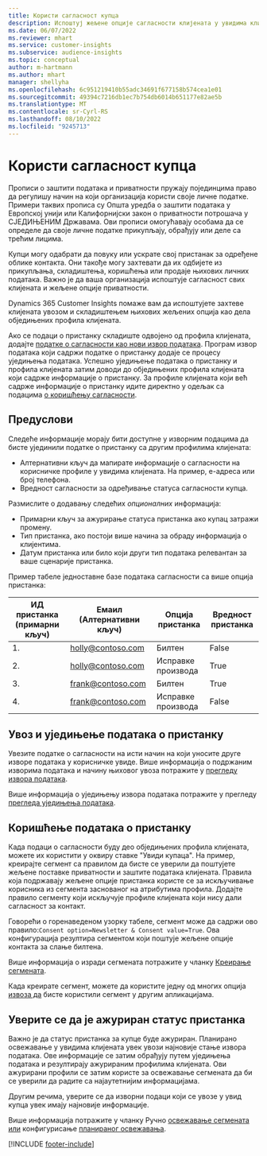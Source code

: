 ```yaml
---
title: Користи сагласност купца
description: Испоштуј жељене опције сагласности клијената у увидима клијената увозом података о пристанку.
ms.date: 06/07/2022
ms.reviewer: mhart
ms.service: customer-insights
ms.subservice: audience-insights
ms.topic: conceptual
author: m-hartmann
ms.author: mhart
manager: shellyha
ms.openlocfilehash: 6c951219410b55adc34691f677158b574cea1e01
ms.sourcegitcommit: 49394c7216db1ec7b754db6014b651177e82ae5b
ms.translationtype: MT
ms.contentlocale: sr-Cyrl-RS
ms.lasthandoff: 08/10/2022
ms.locfileid: "9245713"
---
```

# <a name="use-customer-consent"></a>Користи сагласност купца

Прописи о заштити података и приватности пружају појединцима право да регулишу начин на који организација користи своје личне податке. Примери таквих прописа су Општа уредба о заштити података у Европској унији или Калифорнијски закон о приватности потрошача у СЈЕДИЊЕНИМ Државама. Ови прописи омогућавају особама да се определе да своје личне податке прикупљају, обрађују или деле са трећим лицима.  

Купци могу одабрати да повуку или ускрате свој пристанак за одређене облике контакта. Они такође могу захтевати да их одбијете из прикупљања, складиштења, коришћења или продаје њихових личних података. Важно је да ваша организација испоштује сагласност свих клијената и жељене опције приватности.  

Dynamics 365 Customer Insights помаже вам да испоштујете захтеве клијената увозом и складиштењем њихових жељених опција као дела обједињених профила клијената.

Ако се подаци о пристанку складиште одвојено од профила клијената, додајте [податке о сагласности као нови извор података](#import-and-unify-consent-data). Програм извор података који садржи податке о пристанку додаје се процесу уједињења података. Успешно уједињење података о пристанку и профила клијената затим доводи до обједињених профила клијената који садрже информације о пристанку. За профиле клијената који већ садрже информације о пристанку идите директно у одељак са подацима [о коришћењу сагласности](#use-consent-data).

## <a name="prerequisites"></a>Предуслови

Следеће информације морају бити доступне у изворним подацима да бисте ујединили податке о пристанку са другим профилима клијената:

- Алтернативни кључ да мапирате информације о сагласности на корисничке профиле у увидима клијената. На пример, е-адреса или број телефона.
- Вредност сагласности за одређивање статуса сагласности купца.

Размислите о додавању следећих *опционалних* информација:

- Примарни кључ за ажурирање статуса пристанка ако купац затражи промену.
- Тип пристанка, ако постоји више начина за обраду информација о клијентима.
- Датум пристанка или било који други тип података релевантан за ваше сценарије пристанка.

Пример табеле једноставне базе података сагласности са више опција пристанка:

|ИД пристанка (примарни кључ)   |Емаил (Алтернативни кључ)  |Опција пристанка  |Вредност пристанка  |
|---------|---------|---------|---------|
|1.    |  holly@contoso.com       |  Билтен       |  False       |
|2.    |  holly@contoso.com       |  Исправке производа       |  True       |
|3.    |  frank@contoso.com       |  Билтен       | True        |
|4.    |  frank@contoso.com       |  Исправке производа       |  False       |

## <a name="import-and-unify-consent-data"></a>Увоз и уједињење података о пристанку

Увезите податке о сагласности на исти начин на који уносите друге изворе података у корисничке увиде. Више информација о подржаним изворима података и начину њиховог увоза потражите у [прегледу извора података](data-sources.md).

Више информација о уједињењу извора података потражите у прегледу [прегледа уједињења података](data-unification.md).

## <a name="use-consent-data"></a>Коришћење података о пристанку

Када подаци о сагласности буду део обједињених профила клијената, можете их користити у оквиру ставке "Увиди купаца". На пример, креирајте сегмент са правилом да бисте се уверили да поштујете жељене поставке приватности и заштите података клијената. Правила која подржавају жељене опције пристанка користе се за искључивање корисника из сегмента заснованог на атрибутима профила. Додајте правило сегменту који искључује профиле клијената који нису дали сагласност за контакт.

Говорећи о горенаведеном узорку табеле, сегмент може да садржи ово правило:`Consent option=Newsletter & Consent value=True`. Ова конфигурација резултира сегментом који поштује жељене опције контакта за слање билтена.

Више информација о изради сегмената потражите у чланку [Креирање сегмената](segment-builder.md).

Када креирате сегмент, можете да користите једну од многих опција [извоза да](export-destinations.md) бисте користили сегмент у другим апликацијама.

## <a name="ensure-updated-consent-status"></a>Уверите се да је ажуриран статус пристанка

Важно је да статус пристанка за купце буде ажуриран. Планирано освежавање у увидима клијената увек увози најновије стање извора података. Ове информације се затим обрађују путем уједињења података и резултирају ажурираним профилима клијената. Ови ажурирани профили се затим користе за освежавање сегмената да би се уверили да радите са најаутетнијим информацијама.

Другим речима, уверите се да изворни подаци који се увозе у увид купца увек имају најновије информације.

Више информација потражите у чланку Ручно [освежавање сегмената или](segments.md#refresh-segments) конфигурисање [планираног освежавања](schedule-refresh.md).

[!INCLUDE [footer-include](includes/footer-banner.md)]

